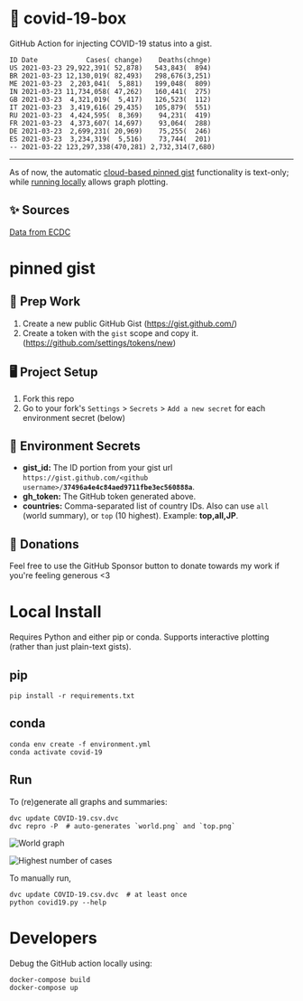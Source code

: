 # 🏥 covid-19-box

GitHub Action for injecting COVID-19 status into a gist.

```
ID Date            Cases( change)    Deaths(chnge)
US 2021-03-23 29,922,391( 52,878)   543,843(  894)
BR 2021-03-23 12,130,019( 82,493)   298,676(3,251)
ME 2021-03-23  2,203,041(  5,881)   199,048(  809)
IN 2021-03-23 11,734,058( 47,262)   160,441(  275)
GB 2021-03-23  4,321,019(  5,417)   126,523(  112)
IT 2021-03-23  3,419,616( 29,435)   105,879(  551)
RU 2021-03-23  4,424,595(  8,369)    94,231(  419)
FR 2021-03-23  4,373,607( 14,697)    93,064(  288)
DE 2021-03-23  2,699,231( 20,969)    75,255(  246)
ES 2021-03-23  3,234,319(  5,516)    73,744(  201)
-- 2021-03-22 123,297,338(470,281) 2,732,314(7,680)
```

---

As of now, the automatic [cloud-based pinned gist](#pinned-gist) functionality is text-only;
while [running locally](#local-install) allows graph plotting.

## ✨ Sources

[Data from ECDC](https://www.ecdc.europa.eu/en/publications-data/download-todays-data-geographic-distribution-covid-19-cases-worldwide)

# pinned gist

## 🎒 Prep Work
1. Create a new public GitHub Gist (https://gist.github.com/)
1. Create a token with the `gist` scope and copy it. (https://github.com/settings/tokens/new)

## 🖥 Project Setup
1. Fork this repo
1. Go to your fork's `Settings` > `Secrets` > `Add a new secret` for each environment secret (below)

## 🤫 Environment Secrets
- **gist_id:** The ID portion from your gist url `https://gist.github.com/<github username>/`**`37496a4e4c84aed9711fbe3ec560888a`**.
- **gh_token:** The GitHub token generated above.
- **countries:** Comma-separated list of country IDs. Also can use `all` (world summary), or `top` (10 highest). Example: **top,all,JP**.

## 💸 Donations

Feel free to use the GitHub Sponsor button to donate towards my work if you're feeling generous <3

# Local Install

Requires Python and either pip or conda. Supports interactive plotting (rather than just plain-text gists).

## pip

```
pip install -r requirements.txt
```

## conda

```
conda env create -f environment.yml
conda activate covid-19
```

## Run

To (re)generate all graphs and summaries:

```
dvc update COVID-19.csv.dvc
dvc repro -P  # auto-generates `world.png` and `top.png`
```

![World graph](world.png)

![Highest number of cases](top.png)

To manually run,

```
dvc update COVID-19.csv.dvc  # at least once
python covid19.py --help
```

# Developers

Debug the GitHub action locally using:

```
docker-compose build
docker-compose up
```
